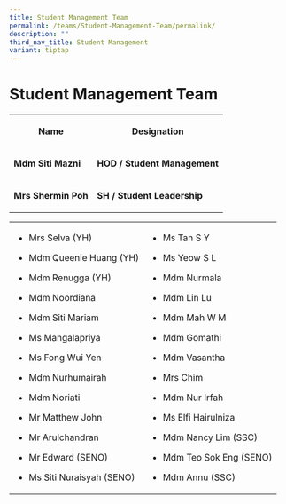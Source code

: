```yaml
---
title: Student Management Team
permalink: /teams/Student-Management-Team/permalink/
description: ""
third_nav_title: Student Management
variant: tiptap
---
```

<h1>Student Management Team</h1>
<table>
<tbody>
<tr>
<th rowspan="1" colspan="1">
<p>Name</p>
</th>
<th rowspan="1" colspan="1">
<p>Designation</p>
</th>
</tr>
<tr>
<td rowspan="1" colspan="1">
<p><strong>Mdm Siti Mazni</strong>
</p>
</td>
<td rowspan="1" colspan="1">
<p><strong>HOD / Student Management</strong>
</p>
</td>
</tr>
<tr>
<td rowspan="1" colspan="1">
<p><strong>Mrs Shermin Poh</strong>
</p>
</td>
<td rowspan="1" colspan="1">
<p><strong>SH / Student Leadership</strong>
</p>
</td>
</tr>
</tbody>
</table>
<table>
<tbody>
<tr>
<td rowspan="1" colspan="1">
<ul data-tight="true" class="tight">
<li>
<p>Mrs Selva (YH)</p>
</li>
<li>
<p>Mdm Queenie Huang (YH)</p>
</li>
<li>
<p>Mdm Renugga (YH)</p>
</li>
<li>
<p>Mdm Noordiana</p>
</li>
<li>
<p>Mdm Siti Mariam</p>
</li>
<li>
<p>Ms Mangalapriya</p>
</li>
<li>
<p>Ms Fong Wui Yen</p>
</li>
<li>
<p>Mdm Nurhumairah</p>
</li>
<li>
<p>Mdm Noriati</p>
</li>
<li>
<p>Mr Matthew John</p>
</li>
<li>
<p>Mr Arulchandran</p>
</li>
<li>
<p>Mr Edward (SENO)</p>
</li>
<li>
<p>Ms Siti Nuraisyah (SENO)</p>
<p></p>
</li>
</ul>
</td>
<td rowspan="1" colspan="1">
<ul data-tight="true" class="tight">
<li>
<p>Ms Tan S Y</p>
</li>
<li>
<p>Ms Yeow S L</p>
</li>
<li>
<p>Mdm Nurmala</p>
</li>
<li>
<p>Mdm Lin Lu</p>
</li>
<li>
<p>Mdm Mah W M</p>
</li>
<li>
<p>Mdm Gomathi</p>
</li>
<li>
<p>Mdm Vasantha</p>
</li>
<li>
<p>Mrs Chim</p>
</li>
<li>
<p>Mdm Nur Irfah</p>
</li>
<li>
<p>Ms Elfi Hairulniza</p>
</li>
<li>
<p>Mdm Nancy Lim (SSC)</p>
</li>
<li>
<p>Mdm Teo Sok Eng (SENO)</p>
</li>
<li>
<p>Mdm Annu (SSC)</p>
</li>
</ul>
</td>
</tr>
</tbody>
</table>
<p></p>